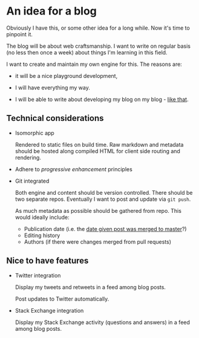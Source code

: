 An idea for a blog
==================

Obviously I have this, or some other idea for a long while. Now it's time to pinpoint it.

The blog will be about web craftsmanship. I want to write on regular basis (no less then once a week) about things I'm learning in this field.

I want to create and maintain my own engine for this. The reasons are:

* it will be a nice playground development,

* I will have everything my way.

* I will be able to write about developing my blog on my blog - [like that](/building-an-isomorphic-react-blog).

Technical considerations
------------------------

* Isomorphic app

  Rendered to static files on build time. Raw markdown and metadata should be hosted along compiled HTML for client side routing and rendering.

* Adhere to *progressive enhancement* principles

* Git integrated

  Both engine and content should be version controlled. There should be two separate repos. Eventually I want to post and update via `git push`.

  As much metadata as possible should be gathered from repo. This would ideally include:

  * Publication date (i.e. the [date given post was merged to master](http://stackoverflow.com/questions/11327535/finding-the-date-time-a-file-appeared-in-a-git-branch)?)
  * Editing history
  * Authors (if there were changes merged from pull requests)

Nice to have features
---------------------

* Twitter integration

  Display my tweets and retweets in a feed among blog posts.

  Post updates to Twitter automatically.

* Stack Exchange integration

  Display my Stack Exchange activity (questions and answers) in a feed among blog posts.
